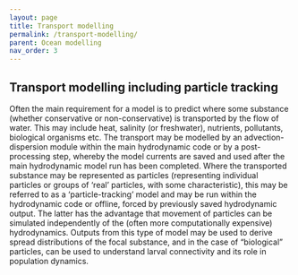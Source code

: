 ```yaml
---
layout: page
title: Transport modelling
permalink: /transport-modelling/
parent: Ocean modelling
nav_order: 3
---
```


## Transport modelling including particle tracking
Often the main requirement for a model is to predict where some substance (whether conservative or non-conservative) is transported by the flow of water. This may include heat, salinity (or freshwater), nutrients, pollutants, biological organisms etc.  The transport may be modelled by an advection-dispersion module within the main hydrodynamic code or by a post-processing step, whereby the model currents are saved and used after the main hydrodynamic model run has been completed. Where the transported substance may be represented as particles (representing individual particles or groups of ‘real’ particles, with some characteristic), this may be referred to as a ‘particle-tracking’ model and may be run within the hydrodynamic code or offline, forced by previously saved hydrodynamic output. The latter has the advantage that movement of particles can be simulated independently of the (often more computationally expensive) hydrodynamics. Outputs from this type of model may be used to derive spread distributions of the focal substance, and in the case of “biological” particles, can be used to understand larval connectivity and its role in population dynamics. 

